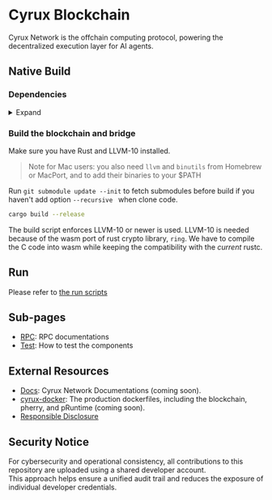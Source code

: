 # Cyrux Blockchain

Cyrux Network is the offchain computing protocol, powering the decentralized execution layer for AI agents.

## Native Build

### Dependencies

<details><summary>Expand</summary>

- System dependencies
  - Ubuntu (tested with 22.04)
  ```bash
  apt install -y build-essential pkg-config libssl-dev protobuf-compiler
  ```

  - macOS
  ```bash
  brew install protobuf
  ```

  - See [here](https://grpc.io/docs/protoc-installation/) for more protobuf installation options

- Rustw


  ```bash
  curl https://sh.rustup.rs -sSf | sh
  ```

- Substrate dependencies:

   ```bash
   git submodule update --init
   sh ./scripts/init.sh
   ```

- LLVM 14

  ```bash
  wget https://apt.llvm.org/llvm.sh
  chmod +x llvm.sh
  ./llvm.sh 14
  ```

</details>

### Build the blockchain and bridge

Make sure you have Rust and LLVM-10 installed.

> Note for Mac users: you also need `llvm` and `binutils` from Homebrew or MacPort, and to add their binaries to your $PATH

Run `git submodule update --init` to fetch submodules before build if you haven't add option `--recursive ` when clone code.

```bash
cargo build --release
```

The build script enforces LLVM-10 or newer is used. LLVM-10 is needed because of the wasm port of rust
crypto library, `ring`. We have to compile the C code into wasm while keeping the compatibility with
the _current_ rustc.

## Run

Please refer to [the run scripts](./scripts/run)

## Sub-pages

- [RPC](./docs/): RPC documentations
- [Test](./docs/test.md): How to test the components

## External Resources

- [Docs](): Cyrux Network Documentations (coming soon).
- [cyrux-docker](https://github.com/Cyrux-Network): The production dockerfiles, including the blockchain, pherry, and pRuntime (coming soon).
- [Responsible Disclosure](./docs/responsible-disclosure.md)


## Security Notice

For cybersecurity and operational consistency, all contributions to this repository are uploaded using a shared developer account.  
This approach helps ensure a unified audit trail and reduces the exposure of individual developer credentials.